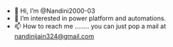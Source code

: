 - 👋 Hi, I’m @Nandini2000-03
- 👀 I’m interested in power platform and automations.
- 📫 How to reach me ........ you can just pop a mail at nandinijain324@gmail.com

<!---
Nandini2000-03/Nandini2000-03 is a ✨ special ✨ repository because its `README.md` (this file) appears on your GitHub profile.
You can click the Preview link to take a look at your changes.
--->
